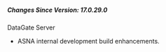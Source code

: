 ﻿<h5 id="SinceVersion">Changes Since Version: 17.0.29.0</h5>

<span class="changeNoteHeading"> DataGate Server</span>
<ul>
    <li>ASNA internal development build enhancements.</li>
</ul>
